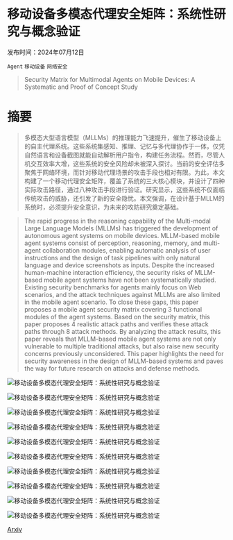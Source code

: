 # 移动设备多模态代理安全矩阵：系统性研究与概念验证

发布时间：2024年07月12日

`Agent` `移动设备` `网络安全`

> Security Matrix for Multimodal Agents on Mobile Devices: A Systematic and Proof of Concept Study

# 摘要

> 多模态大型语言模型（MLLMs）的推理能力飞速提升，催生了移动设备上的自主代理系统。这些系统集感知、推理、记忆与多代理协作于一体，仅凭自然语言和设备截图就能自动解析用户指令，构建任务流程。然而，尽管人机交互效率大增，这些系统的安全风险却未被深入探讨。当前的安全评估多聚焦于网络环境，而针对移动代理场景的攻击手段也相对有限。为此，本文构建了一个移动代理安全矩阵，覆盖了系统的三大核心模块，并设计了四种实际攻击路径，通过八种攻击手段进行验证。研究显示，这些系统不仅面临传统攻击的威胁，还引发了新的安全隐忧。本文强调，在设计基于MLLM的系统时，必须提升安全意识，为未来的攻防研究奠定基础。

> The rapid progress in the reasoning capability of the Multi-modal Large Language Models (MLLMs) has triggered the development of autonomous agent systems on mobile devices. MLLM-based mobile agent systems consist of perception, reasoning, memory, and multi-agent collaboration modules, enabling automatic analysis of user instructions and the design of task pipelines with only natural language and device screenshots as inputs. Despite the increased human-machine interaction efficiency, the security risks of MLLM-based mobile agent systems have not been systematically studied. Existing security benchmarks for agents mainly focus on Web scenarios, and the attack techniques against MLLMs are also limited in the mobile agent scenario. To close these gaps, this paper proposes a mobile agent security matrix covering 3 functional modules of the agent systems. Based on the security matrix, this paper proposes 4 realistic attack paths and verifies these attack paths through 8 attack methods. By analyzing the attack results, this paper reveals that MLLM-based mobile agent systems are not only vulnerable to multiple traditional attacks, but also raise new security concerns previously unconsidered. This paper highlights the need for security awareness in the design of MLLM-based systems and paves the way for future research on attacks and defense methods.

![移动设备多模态代理安全矩阵：系统性研究与概念验证](../../../paper_images/2407.09295/x1.png)

![移动设备多模态代理安全矩阵：系统性研究与概念验证](../../../paper_images/2407.09295/x2.png)

![移动设备多模态代理安全矩阵：系统性研究与概念验证](../../../paper_images/2407.09295/x3.png)

![移动设备多模态代理安全矩阵：系统性研究与概念验证](../../../paper_images/2407.09295/x4.png)

![移动设备多模态代理安全矩阵：系统性研究与概念验证](../../../paper_images/2407.09295/x5.png)

![移动设备多模态代理安全矩阵：系统性研究与概念验证](../../../paper_images/2407.09295/x6.png)

![移动设备多模态代理安全矩阵：系统性研究与概念验证](../../../paper_images/2407.09295/x7.png)

![移动设备多模态代理安全矩阵：系统性研究与概念验证](../../../paper_images/2407.09295/x8.png)

![移动设备多模态代理安全矩阵：系统性研究与概念验证](../../../paper_images/2407.09295/x9.png)

![移动设备多模态代理安全矩阵：系统性研究与概念验证](../../../paper_images/2407.09295/x10.png)

[Arxiv](https://arxiv.org/abs/2407.09295)